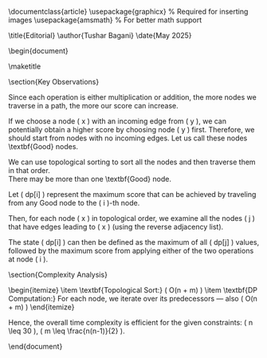 \documentclass{article}
\usepackage{graphicx} % Required for inserting images
\usepackage{amsmath}  % For better math support

\title{Editorial}
\author{Tushar Bagani}
\date{May 2025}

\begin{document}

\maketitle

\section{Key Observations}

Since each operation is either multiplication or addition, the more nodes we traverse in a path, the more our score can increase.

If we choose a node \( x \) with an incoming edge from \( y \), we can potentially obtain a higher score by choosing node \( y \) first. Therefore, we should start from nodes with no incoming edges. Let us call these nodes \textbf{Good} nodes.

We can use topological sorting to sort all the nodes and then traverse them in that order.  
There may be more than one \textbf{Good} node.

Let \( dp[i] \) represent the maximum score that can be achieved by traveling from any Good node to the \( i \)-th node.

Then, for each node \( x \) in topological order, we examine all the nodes \( j \) that have edges leading to \( x \) (using the reverse adjacency list).

The state \( dp[i] \) can then be defined as the maximum of all \( dp[j] \) values, followed by the maximum score from applying either of the two operations at node \( i \).

\section{Complexity Analysis}

\begin{itemize}
    \item \textbf{Topological Sort:} \( O(n + m) \)
    \item \textbf{DP Computation:} For each node, we iterate over its predecessors — also \( O(n + m) \)
\end{itemize}

Hence, the overall time complexity is efficient for the given constraints: \( n \leq 30 \), \( m \leq \frac{n(n-1)}{2} \).

\end{document}
